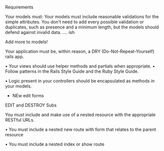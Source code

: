 Requirements

Your models must:
Your models must include reasonable validations for the simple attributes. You don't need to add every possible validation or duplicates, such as presence and a minimum length, but the models should defend against invalid data.
.... ish

Add more to models!



Your application must be, within reason, a DRY (Do-Not-Repeat-Yourself) rails app.

• Your views should use helper methods and partials when appropriate.
• Follow patterns in the Rails Style Guide and the Ruby Style Guide.


• Logic present in your controllers should be encapsulated as methods in your models.

- NEw edit forms

EDIT and DESTROY Subs

You must include and make use of a nested resource with the appropriate RESTful URLs.

• You must include a nested new route with form that relates to the parent resource

• You must include a nested index or show route
